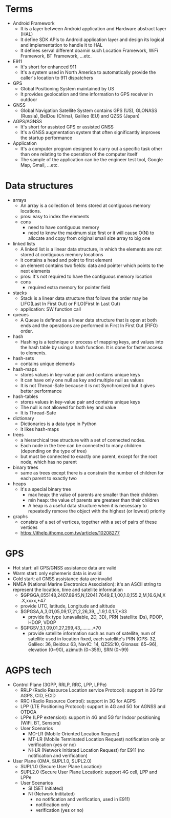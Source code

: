 # Terms
- Android Framework
  - It is a layer between Android application and Hardware abstract layer (HAL)
  - It define SDK APIs to Android application layer and design its logical and implementation to handle it to HAL
  - It defines serval different doamin such Location Framework, WiFi Framework, BT Framework, ...etc.
- E911
  - It's short for enhanced 911
  - It's a system used in North America to automatically provide the caller's location to 911 dispatchers
- GPS
  - Global Positioning System maintained by US
  - It provides geolocation and time information to GPS receiver in outdoor
- GNSS
  - Global Navigation Satellite System contains GPS (US), GLONASS (Russia), BeiDou (China), Galileo (EU) and QZSS (Japan)
- AGPS/AGNSS
  - It's short for assisted GPS or assisted GNSS
  - It's a GNSS augmentation system that often significantly improves the startup performance
- Application
  - It's a computer program designed to carry out a specific task other than one relating to the operation of the computer itself
  - The sample of the application can be the engineer test tool, Google Map, Gmail, ...etc.


# Data structures
- arrays
  - An array is a collection of items stored at contiguous memory locations.
  - pros: easy to index the elements
  - cons
    - need to have contiguous memory
    - need to know the maximum size first or it will cause O(N) to allocate and copy from original small size array to big one
- linked lists
  - A linked list is a linear data structure, in which the elements are not stored at contiguous memory locations
  - it contains a head and point to first element
  - an element contains two fields: data and pointer which points to the next elements
  - pros: It's not required to have the contiguous memory location
  - cons
    - required extra memory for pointer field
- stacks
  - Stack is a linear data structure that follows the order may be LIFO(Last In First Out) or FILO(First In Last Out)
  - application: SW function call
- queues
  - A Queue is defined as a linear data structure that is open at both ends and the operations are performed in First In First Out (FIFO) order.
- hash
  - Hashing is a technique or process of mapping keys, and values into the hash table by using a hash function. It is done for faster access to elements.
- hash-sets
  - contains unique elements
- hash-maps
  - stores values in key-value pair and contains unique keys
  - It can have only one null as key and multiple null as values
  - It is not Thread-Safe because it is not Synchronized but it gives better performance
- hash-tables
  - stores values in key-value pair and contains unique keys
  - The null is not allowed for both key and value
  - It is Thread-Safe
- dictionary
  - Dictionaries is a data type in Python
  - it likes hash-maps
- trees
  - a hierarchical tree structure with a set of connected nodes.
  - Each node in the tree can be connected to many children (depending on the type of tree)
  - but must be connected to exactly one parent, except for the root node, which has no parent
- binary trees
  - same as trees except there is a constrain the number of children for each parent to exactly two
- heaps
  - it's a special binary tree
    - max heap: the value of parents are smaller than their children
    - min heap: the value of parents are greateer than their children
    -  A heap is a useful data structure when it is necessary to repeatedly remove the object with the highest (or lowest) priority
- graphs
  - consists of a set of vertices, together with a set of pairs of these vertices
  - https://ithelp.ithome.com.tw/articles/10208277

# GPS
- Hot start: all GPS/GNSS assistance data are valid
- Warm start: only ephemeris data is invalid
- Cold start: all GNSS assistance data are invalid
- NMEA (National Marine Electronics Association): it's an ASCII string to represent the location, time and satellite information
  -  $GPGGA,055148,2407.8945,N,12041.7649,E,1,00,1.0,155.2,M,16.6,M,X.X,xxxx,*47
    - provide UTC, latitude, Longitude and altitude 
  - $GPGSA,A,3,01,05,09,17,21,2,26,39,,,,1.9,1.0,1.7,*33
    - provide fix type (unavailable, 2D, 3D),  PRN (satellite IDs),  PDOP, HDOP, VDOP
  - $GPGSV,3,1,09,01,27,299,43,………*70
    - provide satellite information such as num of satellite, num of satellite used in location fixed, each satellite's PRN (GPS: 32, Galileo: 36, Beidou: 63, NavIC: 14, QZSS:10, Glonass: 65~96), elevation (0~90), azimuth (0~359), SRN (0~99)

# AGPS tech
- Control Plane (3GPP, RRLP, RRC, LPP, LPPe)
  - RRLP (Radio Resource Location service Protocol): support in 2G for AGPS, CID, ECID
  - RRC (Radio Resource Control): support in 3G for AGPS
  - LPP (LTE Positioning Protocol): support in 4G and 5G for AGNSS and OTDOA
  - LPPe (LPP extension): support in 4G and 5G for Indoor positioning (WiFi, BT, Sensors)
  - User Scenarios
    - MO-LR (Mobile Oriented Location Request)
    - MT-LR (Mobile Terminated Location Request) notification only or verification (yes or no)
    - NI-LR (Network Initiated Location Request) for E911 (no notification and verification)
- User Plane (OMA, SUPL1.0, SUPL2.0)
  - SUPL1.0 (Secure User Plane Location): 
  - SUPL2.0 (Secure User Plane Location): support 4G cell, LPP and LPPe
  - User Scenarios
    - SI (SET Initiated)
    - NI (Network Inititated)
      - no notification and verification, used in E911)
      - notification only
      - verification (yes or no)
